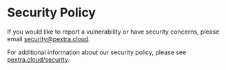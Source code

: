 # Security Policy

If you would like to report a vulnerability or have security concerns, please email [security@pextra.cloud](mailto:security@pextra.cloud).

For additional information about our security policy, please see [pextra.cloud/security](https://pextra.cloud/security).
